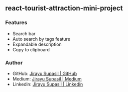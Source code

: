 ## react-tourist-attraction-mini-project

### Features
- Search bar
- Auto search by tags feature
- Expandable description
- Copy to clipboard

### Author
- GitHub: [Jirayu Supasil | GitHub](https://github.com/jsupasil)
- Medium: [Jirayu Supasil | Medium](https://medium.com/@jsupasil/)
- Linkedin: [Jirayu Supasil | Linkedin](https://www.linkedin.com/in/jirayu-supasil-858265181/)


